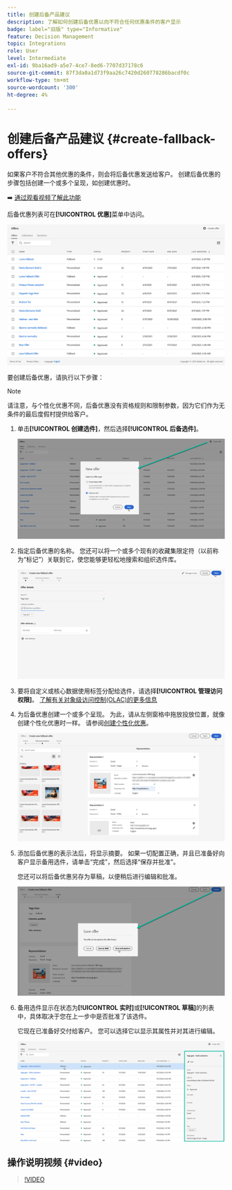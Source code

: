 ```yaml
---
title: 创建后备产品建议
description: 了解如何创建后备优惠以向不符合任何优惠条件的客户显示
badge: label="旧版" type="Informative"
feature: Decision Management
topic: Integrations
role: User
level: Intermediate
exl-id: 9ba16ad9-a5e7-4ce7-8ed6-7707d37178c6
source-git-commit: 87f3da0a1d73f9aa26c7420d260778286bacdf0c
workflow-type: tm+mt
source-wordcount: '300'
ht-degree: 4%

---
```


# 创建后备产品建议 {#create-fallback-offers}

如果客户不符合其他优惠的条件，则会将后备优惠发送给客户。 创建后备优惠的步骤包括创建一个或多个呈现，如创建优惠时。

➡️ [通过观看视频了解此功能](#video)

后备优惠列表可在&#x200B;**[!UICONTROL 优惠]**&#x200B;菜单中访问。

![](../assets/offers_list.png)

要创建后备优惠，请执行以下步骤：

>[!NOTE]
>
>请注意，与个性化优惠不同，后备优惠没有资格规则和限制参数，因为它们作为无条件的最后度假村提供给客户。

1. 单击&#x200B;**[!UICONTROL 创建选件]**，然后选择&#x200B;**[!UICONTROL 后备选件]**。

   ![](../assets/create_fallback.png)

1. 指定后备优惠的名称。 您还可以将一个或多个现有的收藏集限定符（以前称为“标记”）关联到它，使您能够更轻松地搜索和组织选件库。

   ![](../assets/fallback_details.png)

1. 要将自定义或核心数据使用标签分配给选件，请选择&#x200B;**[!UICONTROL 管理访问权限]**。 [了解有关对象级访问控制(OLAC)的更多信息](../../administration/object-based-access.md)

1. 为后备优惠创建一个或多个呈现。 为此，请从左侧窗格中拖放投放位置，就像创建个性化优惠时一样。 请参阅[创建个性化优惠](../offer-library/creating-personalized-offers.md)。

   ![](../assets/fallback_content.png)

1. 添加后备优惠的表示法后，将显示摘要。 如果一切配置正确，并且已准备好向客户显示备用选件，请单击“完成”**&#x200B;**，然后选择“保存并批准”**&#x200B;**。

   您还可以将后备优惠另存为草稿，以便稍后进行编辑和批准。

   ![](../assets/fallback_review.png)

1. 备用选件显示在状态为&#x200B;**[!UICONTROL 实时]**&#x200B;或&#x200B;**[!UICONTROL 草稿]**&#x200B;的列表中，具体取决于您在上一步中是否批准了该选件。

   它现在已准备好交付给客户。 您可以选择它以显示其属性并对其进行编辑。<!-- no suppression? -->

   ![](../assets/fallback_created.png)

## 操作说明视频 {#video}

>[!VIDEO](https://video.tv.adobe.com/v/341342?quality=12&captions=chi_hans)

